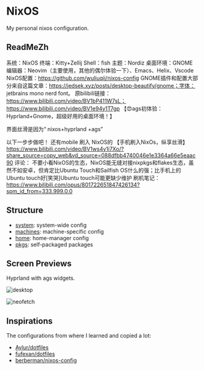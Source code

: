 # NixOS

My personal nixos configuration.

## ReadMeZh
 系统：NixOS 
 终端：Kitty+Zellij 
 Shell：fish 
 主题：Nordiz 
 桌面环境：GNOME 
 编辑器：Neovim（主要使用，其他的偶尔体验一下）、Emacs、Helix、Vscode  
 NixOS配置：https://github.com/wuliuqii/nixos-config 
 GNOME插件和配置大部分来自这篇文章：https://jedsek.xyz/posts/desktop-beautify/gnome；字体： jetbrains mono nerd font。
 原bilibili链接：https://www.bilibili.com/video/BV1bP411W7sL；https://www.bilibili.com/video/BV1e94y1T7gp 【😍ags初体验：Hyprland+Gnome，超级好用的桌面环境！】

 界面丝滑是因为“ nixos+hyprland +ags”


  以下一步步做吧！
 还有mobile 刷入 NixOS的 【手机刷入NixOs，纵享丝滑】 https://www.bilibili.com/video/BV1ws4y1i7Xo/?share_source=copy_web&vd_source=088dfbb4740046e1e3364a66e5eaac90
  评论： 不要小看NixOS的生态，NixOS能无缝对接nixpkgs和flakes生态，虽然不如安卓，但肯定比Ubuntu Touch和Sailfish OS什么的强；比手机上的Ubuntu touch好[笑哭]Ubuntu touch可能更缺少维护
  刷机笔记：https://www.bilibili.com/opus/801722651847426134?spm_id_from=333.999.0.0

 
## Structure

- [system](system): system-wide config
- [machines](machines): machine-specific config
- [home](home): home-manager config
- [pkgs](pkgs): self-packaged packages

## Screen Previews

Hyprland with ags widgets.

![desktop](https://github.com/wuliuqii/nixos-config/assets/34090258/193822d0-825c-4d22-af2f-4724fec142c5)

![neofetch](https://github.com/wuliuqii/nixos-config/assets/34090258/03dd3462-603e-4df1-90d5-df7ad08faaa2)

## Inspirations

The configurations from where I learned and copied a lot:

- [Aylur/dotfiles](https://github.com/Aylur/dotfiles)
- [fufexan/dotfiles](https://github.com/fufexan/dotfiles)
- [berberman/nixos-config](https://github.com/berberman/nixos-config)
